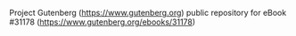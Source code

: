 Project Gutenberg (https://www.gutenberg.org) public repository for eBook #31178 (https://www.gutenberg.org/ebooks/31178)
